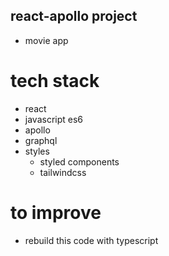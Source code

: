 ## react-apollo project
- movie app
# tech stack
- react
- javascript es6
- apollo
- graphql
- styles   
  - styled components
  - tailwindcss
# to improve
- rebuild this code with typescript